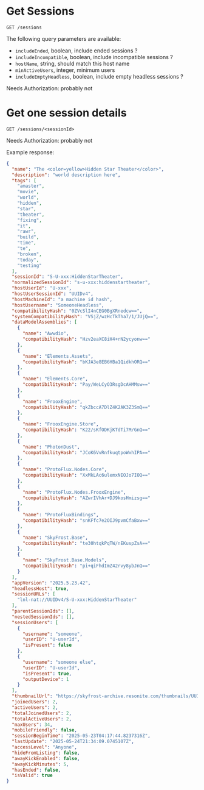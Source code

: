 # Get Sessions
`GET /sessions`

The following query parameters are available:
- `includeEnded`, boolean, include ended sessions ?
- `includeIncompatible`, boolean, include incompatible sessions ?
- `hostName`, string, should match this host name
- `minActiveUsers`, integer, minimum users
- `includeEmptyHeadless`, boolean, include empty headless sessions ?

Needs Authorization: probably not


# Get one session details
`GET /sessions/<sessionId>`

Needs Authorization: probably not

Example response:
```json
{
  "name": "The <color=yellow>Hidden Star Theater</color>",
  "description": "world description here",
  "tags": [
    "amaster",
    "movie",
    "world",
    "hidden",
    "star",
    "theater",
    "fixing",
    "it",
    "rawr",
    "build",
    "time",
    "te",
    "broken",
    "today",
    "testing"
  ],
  "sessionId": "S-U-xxx:HiddenStarTheater",
  "normalizedSessionId": "s-u-xxx:hiddenstartheater",
  "hostUserId": "U-xxx",
  "hostUserSessionId": "UUIDv4",
  "hostMachineId": "a machine id hash",
  "hostUsername": "SomeoneHeadless",
  "compatibilityHash": "0ZVcSlI4nCEG0BgXRnedcw==",
  "systemCompatibilityHash": "VSjZ/wzHcTkTha7/1/JUjQ==",
  "dataModelAssemblies": [
    {
      "name": "Awwdio",
      "compatibilityHash": "Hzv2eaXC8iH4+rN2ycyonw=="
    },
    {
      "name": "Elements.Assets",
      "compatibilityHash": "bKJA3e8EB6HBa1QidkhORQ=="
    },
    {
      "name": "Elements.Core",
      "compatibilityHash": "Pay/WeLCyO3RsgDcAHMMsw=="
    },
    {
      "name": "FrooxEngine",
      "compatibilityHash": "qkZbccA7DlZ4K2AK3Z3SmQ=="
    },
    {
      "name": "FrooxEngine.Store",
      "compatibilityHash": "K22/sKfODKjKTdTi7M/GnQ=="
    },
    {
      "name": "PhotonDust",
      "compatibilityHash": "JCoK6VvRnfkuqtpoWxhIPA=="
    },
    {
      "name": "ProtoFlux.Nodes.Core",
      "compatibilityHash": "XxMkLAc6ulemxNEOJo7IOQ=="
    },
    {
      "name": "ProtoFlux.Nodes.FrooxEngine",
      "compatibilityHash": "AZwrIVhAr+DJ9kosHmizsg=="
    },
    {
      "name": "ProtoFluxBindings",
      "compatibilityHash": "snKFfc7e2OIJ9pvmCfaBxw=="
    },
    {
      "name": "SkyFrost.Base",
      "compatibilityHash": "te30htqkPqTW/nEKuspZsA=="
    },
    {
      "name": "SkyFrost.Base.Models",
      "compatibilityHash": "pi+qiFhdImZ42rvy8ybJnQ=="
    }
  ],
  "appVersion": "2025.5.23.42",
  "headlessHost": true,
  "sessionURLs": [
    "lnl-nat://UUIDv4/S-U-xxx:HiddenStarTheater"
  ],
  "parentSessionIds": [],
  "nestedSessionIds": [],
  "sessionUsers": [
    {
      "username": "someone",
      "userID": "U-userId",
      "isPresent": false
    },
    {
      "username": "someone else",
      "userID": "U-userId",
      "isPresent": true,
      "outputDevice": 1
    }
  ],
  "thumbnailUrl": "https://skyfrost-archive.resonite.com/thumbnails/UUIDv4.webp",
  "joinedUsers": 2,
  "activeUsers": 2,
  "totalJoinedUsers": 2,
  "totalActiveUsers": 2,
  "maxUsers": 34,
  "mobileFriendly": false,
  "sessionBeginTime": "2025-05-23T04:17:44.8237316Z",
  "lastUpdate": "2025-05-24T21:34:09.0745107Z",
  "accessLevel": "Anyone",
  "hideFromListing": false,
  "awayKickEnabled": false,
  "awayKickMinutes": 5,
  "hasEnded": false,
  "isValid": true
}
```